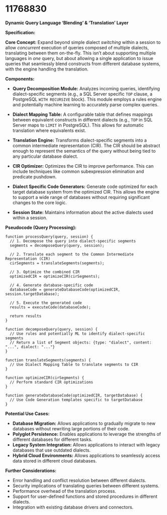 # 11768830

**Dynamic Query Language ‘Blending’ & ‘Translation’ Layer**

**Specification:**

**Core Concept:** Expand beyond simple dialect *switching* within a session to allow *concurrent* execution of queries composed of multiple dialects, translating between them on-the-fly.  This isn’t about supporting multiple languages in *one* query, but about allowing a single application to issue queries that seamlessly blend constructs from different database systems, with the engine handling the translation.

**Components:**

*   **Query Decomposition Module:**  Analyzes incoming queries, identifying dialect-specific segments (e.g., a SQL Server specific `TOP` clause, a PostgreSQL `WITH RECURSIVE` block). This module employs a rules engine and potentially machine learning to accurately parse complex queries.

*   **Dialect Mapping Table:**  A configurable table that defines mappings between equivalent constructs in different dialects (e.g., `TOP` in SQL Server maps to `LIMIT` in PostgreSQL).  This allows for automatic translation where equivalents exist.

*   **Translation Engine:**  Transforms dialect-specific segments into a common intermediate representation (CIR). The CIR should be abstract enough to represent the semantics of the query without being tied to any particular database dialect.

*   **CIR Optimizer:**  Optimizes the CIR to improve performance. This can include techniques like common subexpression elimination and predicate pushdown.

*   **Dialect Specific Code Generators:** Generate code optimized for each target database system from the optimized CIR.  This allows the engine to support a wide range of databases without requiring significant changes to the core logic.

*   **Session State:** Maintains information about the active dialects used within a session.

**Pseudocode (Query Processing):**

```
function processQuery(query, session) {
  // 1. Decompose the query into dialect-specific segments
  segments = decomposeQuery(query, session);

  // 2. Translate each segment to the Common Intermediate Representation (CIR)
  cirSegments = translateSegments(segments);

  // 3. Optimize the combined CIR
  optimizedCIR = optimizeCIR(cirSegments);

  // 4. Generate database-specific code
  databaseCode = generateDatabaseCode(optimizedCIR, session.targetDatabase);

  // 5. Execute the generated code
  results = executeCode(databaseCode);

  return results
}

function decomposeQuery(query, session) {
  // Use rules and potentially ML to identify dialect-specific segments
  // Return a list of Segment objects: {type: "dialect", content: "...", dialect: "..."}
}

function translateSegments(segments) {
  // Use Dialect Mapping Table to translate segments to CIR
}

function optimizeCIR(cirSegments) {
  // Perform standard CIR optimizations
}

function generateDatabaseCode(optimizedCIR, targetDatabase) {
  // Use Code Generation templates specific to targetDatabase
}
```

**Potential Use Cases:**

*   **Database Migration:** Allows applications to gradually migrate to new databases without rewriting large portions of their code.
*   **Polyglot Persistence:** Enables applications to leverage the strengths of different databases for different tasks.
*   **Legacy System Integration:**  Allows applications to interact with legacy databases that use outdated dialects.
*   **Hybrid Cloud Environments:** Allows applications to seamlessly access data stored in different cloud databases.

**Further Considerations:**

*   Error handling and conflict resolution between different dialects.
*   Security implications of translating queries between different systems.
*   Performance overhead of the translation process.
*   Support for user-defined functions and stored procedures in different dialects.
*   Integration with existing database drivers and connectors.